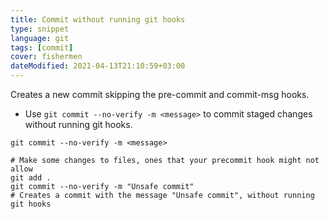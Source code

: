 ```yaml
---
title: Commit without running git hooks
type: snippet
language: git
tags: [commit]
cover: fishermen
dateModified: 2021-04-13T21:10:59+03:00
---
```


Creates a new commit skipping the pre-commit and commit-msg hooks.

- Use `git commit --no-verify -m <message>` to commit staged changes without running git hooks.

```shell
git commit --no-verify -m <message>
```

```shell
# Make some changes to files, ones that your precommit hook might not allow
git add .
git commit --no-verify -m "Unsafe commit"
# Creates a commit with the message "Unsafe commit", without running git hooks
```

